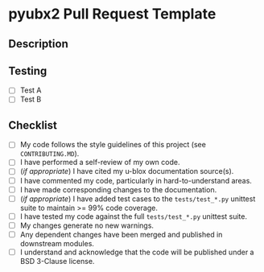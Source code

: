 # pyubx2 Pull Request Template

## Description
<!--
Please include a summary of the change and which issue is fixed. Please also include relevant motivation and context and, where applicable, any u-blox documentation sources you have used. List any dependencies that are required for this change.

Fixes # (issue)
-->

## Testing
<!--
Please test all changes, however trivial, against the supplied unittest suite `tests/test_*.py` e.g. by executing the `tests/testsuite.py` module or using your IDE's native Python unittest integration facilities.
Please describe any test cases you have amended or added to this suite to maintain >= 99% code coverage.
-->

- [ ] Test A
- [ ] Test B

## Checklist

- [ ] My code follows the style guidelines of this project (see `CONTRIBUTING.MD`).
- [ ] I have performed a self-review of my own code.
- [ ] (*if appropriate*) I have cited my u-blox documentation source(s).
- [ ] I have commented my code, particularly in hard-to-understand areas.
- [ ] I have made corresponding changes to the documentation.
- [ ] (*if appropriate*) I have added test cases to the `tests/test_*.py` unittest suite to maintain >= 99% code coverage.
- [ ] I have tested my code against the full `tests/test_*.py` unittest suite.
- [ ] My changes generate no new warnings.
- [ ] Any dependent changes have been merged and published in downstream modules.
- [ ] I understand and acknowledge that the code will be published under a BSD 3-Clause license.
